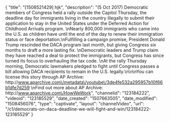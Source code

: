 {
    "title": "[1508521429] hjk",
    "description": "(5 Oct 2017) Democratic members of Congress held a rally outside the Capitol Thursday, the deadline day for immigrants living in the country illegally to submit their application to stay in the United States under the Deferred Action for Childhood Arrivals program. \nNearly 800,000 immigrants who came into the U.S. as children have until the end of the day to renew their immigration status or face deportation.\nFulfilling a campaign promise, President Donald Trump rescinded the DACA program last month, but giving Congress six months to draft a more lasting fix. \nDemocratic leaders and Trump claim they have reached a deal to protect the immigrants, but Congress has since turned its focus to overhauling the tax code. \nAt the rally Thursday morning, Democratic lawmakers pledged to fight until Congress passes a bill allowing DACA recipients to remain in the U.S. legally.\n\n\nYou can license this story through AP Archive: http:\/\/www.aparchive.com\/metadata\/youtube\/3de4fe532a295957b10f66b1dfe7d259 \nFind out more about AP Archive: http:\/\/www.aparchive.com\/HowWeWork",
    "channelid": "123184222",
    "videoid": "123185529",
    "date_created": "1507663505",
    "date_modified": "1508456076",
    "type": "captivate",
    "layout": "channelVideo",
    "url": "\/c1\/democrats-on-daca-deadline-we-will-fight-and-win\/123184222-123185529"
}